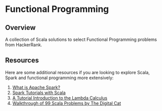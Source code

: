 # Functional Programming

## Overview
A collection of Scala solutions to select Functional Programming problems from HackerRank.

## Resources
Here are some additional resources if you are looking to explore Scala, Spark and functional programming more extensively:

1. [What is Apache Spark?](https://www.supergloo.com/spark-tutorial/)
2. [Spark Tutorials with Scala](https://www.supergloo.com/spark-tutorial/spark-tutorials-scala/)
3. [A Tutorial Introduction to the Lambda Calculus](http://www.inf.fu-berlin.de/lehre/WS03/alpi/lambda.pdf)
4. [Walkthrough of 99 Scala Problems by The Digital Cat](http://blog.thedigitalcatonline.com/categories/scala/)
